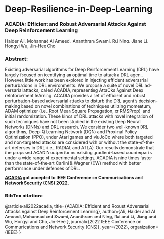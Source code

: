 # Deep-Resilience-in-Deep-Learning
### ACADIA: Efficient and Robust Adversarial Attacks Against Deep Reinforcement Learning
Haider Ali, Mohannad Al Ameedi, Ananthram Swami, Rui Ning, Jiang Li, Hongyi Wu, Jin-Hee Cho

### Abstract:
Existing adversarial algorithms for Deep Reinforcement Learning (DRL) have largely focused on identifying an
optimal time to attack a DRL agent. However, little work has
been explored in injecting efficient adversarial perturbations
in DRL environments. We propose a suite of novel DRL ad-
versarial attacks, called ACADIA, representing AttaCks Against
Deep reInforcement leArning. ACADIA provides a set of efficient
and robust perturbation-based adversarial attacks to disturb the
DRL agent’s decision-making based on novel combinations of
techniques utilizing momentum, ADAM optimizer (i.e., Root Mean
Square Propagation, or RMSProp), and initial randomization.
These kinds of DRL attacks with novel integration of such
techniques have not been studied in the existing Deep Neural
Networks (DNNs) and DRL research. We consider two well-known
DRL algorithms, Deep-Q Learning Network (DQN) and Proximal
Policy Optimization (PPO), under Atari games and MuJoCo
where both targeted and non-targeted attacks are considered with
or without the state-of-the-art defenses in DRL (i.e., RADIAL
and ATLA). Our results demonstrate that the proposed ACADIA
outperforms existing gradient-based counterparts under a wide
range of experimental settings. ACADIA is nine times faster than
the state-of-the-art Carlini & Wagner (CW) method with better
performance under defenses of DRL.


**[ACADIA](https://github.com/haider4445/Deep-Resilience-in-Deep-Learning/blob/main/ACADIA_IEEE_CNS.pdf) got accepted to IEEE Conference on Communications and Network Security (CNS) 2022.**

### BibTex citation:

@article{ali2022acadia,
  title={ACADIA: Efficient and Robust Adversarial Attacks Against Deep Reinforcement Learning},
  author={Ali, Haider and Al Ameedi, Mohannad and Swami, Ananthram and Ning, Rui and Li, Jiang and Wu, Hongyi and Cho, Jin-Hee },
  journal={2022 IEEE Conference on Communications and Network Security (CNS)},
  year={2022},
  organization={IEEE}
}


